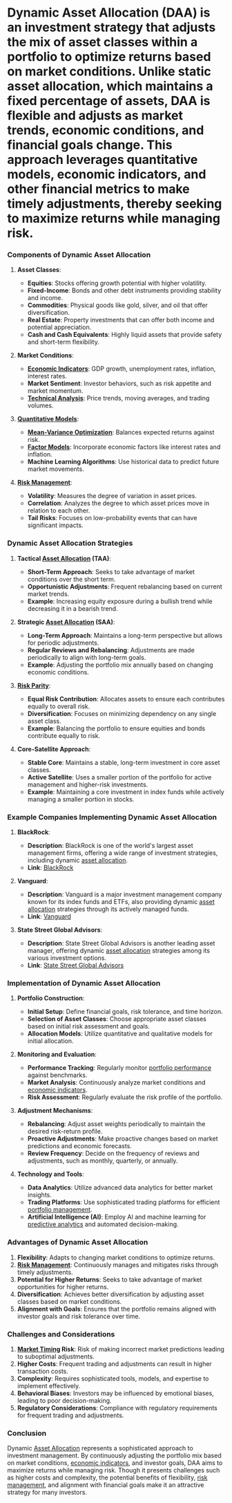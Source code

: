 # Dynamic Asset Allocation (DAA) is an investment strategy that adjusts the mix of asset classes within a portfolio to optimize returns based on market conditions. Unlike static asset allocation, which maintains a fixed percentage of assets, DAA is flexible and adjusts as market trends, economic conditions, and financial goals change. This approach leverages quantitative models, economic indicators, and other financial metrics to make timely adjustments, thereby seeking to maximize returns while managing risk.

### Components of Dynamic Asset Allocation

1. **Asset Classes**:
    - **Equities**: Stocks offering growth potential with higher volatility.
    - **Fixed-Income**: Bonds and other debt instruments providing stability and income.
    - **Commodities**: Physical goods like gold, silver, and oil that offer diversification.
    - **Real Estate**: Property investments that can offer both income and potential appreciation.
    - **Cash and Cash Equivalents**: Highly liquid assets that provide safety and short-term flexibility.

2. **Market Conditions**:
    - **[Economic Indicators](../e/economic_indicators.md)**: GDP growth, unemployment rates, inflation, interest rates.
    - **Market Sentiment**: Investor behaviors, such as risk appetite and market momentum.
    - **[Technical Analysis](../t/technical_analysis.md)**: Price trends, moving averages, and trading volumes.

3. **[Quantitative Models](../q/quantitative_models.md)**:
    - **[Mean-Variance Optimization](../m/mean-variance_optimization.md)**: Balances expected returns against risk.
    - **[Factor Models](../f/factor_models.md)**: Incorporate economic factors like interest rates and inflation.
    - **Machine Learning Algorithms**: Use historical data to predict future market movements.

4. **[Risk Management](../r/risk_management.md)**:
    - **Volatility**: Measures the degree of variation in asset prices.
    - **Correlation**: Analyzes the degree to which asset prices move in relation to each other.
    - **Tail Risks**: Focuses on low-probability events that can have significant impacts.

### Dynamic Asset Allocation Strategies

1. **Tactical [Asset Allocation](../a/asset_allocation.md) (TAA)**:
    - **Short-Term Approach**: Seeks to take advantage of market conditions over the short term.
    - **Opportunistic Adjustments**: Frequent rebalancing based on current market trends.
    - **Example**: Increasing equity exposure during a bullish trend while decreasing it in a bearish trend.

2. **Strategic [Asset Allocation](../a/asset_allocation.md) (SAA)**:
    - **Long-Term Approach**: Maintains a long-term perspective but allows for periodic adjustments.
    - **Regular Reviews and Rebalancing**: Adjustments are made periodically to align with long-term goals.
    - **Example**: Adjusting the portfolio mix annually based on changing economic conditions.

3. **[Risk Parity](../r/risk_parity.md)**:
    - **Equal Risk Contribution**: Allocates assets to ensure each contributes equally to overall risk.
    - **Diversification**: Focuses on minimizing dependency on any single asset class.
    - **Example**: Balancing the portfolio to ensure equities and bonds contribute equally to risk.

4. **Core-Satellite Approach**:
    - **Stable Core**: Maintains a stable, long-term investment in core asset classes.
    - **Active Satellite**: Uses a smaller portion of the portfolio for active management and higher-risk investments.
    - **Example**: Maintaining a core investment in index funds while actively managing a smaller portion in stocks.

### Example Companies Implementing Dynamic Asset Allocation

1. **BlackRock**:
    - **Description**: BlackRock is one of the world's largest asset management firms, offering a wide range of investment strategies, including dynamic [asset allocation](../a/asset_allocation.md).
    - **Link**: [BlackRock](https://www.blackrock.com)

2. **Vanguard**:
    - **Description**: Vanguard is a major investment management company known for its index funds and ETFs, also providing dynamic [asset allocation](../a/asset_allocation.md) strategies through its actively managed funds.
    - **Link**: [Vanguard](https://www.vanguard.com)

3. **State Street Global Advisors**:
    - **Description**: State Street Global Advisors is another leading asset manager, offering dynamic [asset allocation](../a/asset_allocation.md) strategies among its various investment options.
    - **Link**: [State Street Global Advisors](https://www.ssga.com)

### Implementation of Dynamic Asset Allocation

1. **Portfolio Construction**:
    - **Initial Setup**: Define financial goals, risk tolerance, and time horizon.
    - **Selection of Asset Classes**: Choose appropriate asset classes based on initial risk assessment and goals.
    - **Allocation Models**: Utilize quantitative and qualitative models for initial allocation.

2. **Monitoring and Evaluation**:
    - **Performance Tracking**: Regularly monitor [portfolio performance](../p/portfolio_performance.md) against benchmarks.
    - **Market Analysis**: Continuously analyze market conditions and [economic indicators](../e/economic_indicators.md).
    - **Risk Assessment**: Regularly evaluate the risk profile of the portfolio.

3. **Adjustment Mechanisms**:
    - **Rebalancing**: Adjust asset weights periodically to maintain the desired risk-return profile.
    - **Proactive Adjustments**: Make proactive changes based on market predictions and economic forecasts.
    - **Review Frequency**: Decide on the frequency of reviews and adjustments, such as monthly, quarterly, or annually.

4. **Technology and Tools**:
    - **Data Analytics**: Utilize advanced data analytics for better market insights.
    - **Trading Platforms**: Use sophisticated trading platforms for efficient [portfolio management](../p/portfolio_management.md).
    - **Artificial Intelligence (AI)**: Employ AI and machine learning for [predictive analytics](../p/predictive_analytics.md) and automated decision-making.

### Advantages of Dynamic Asset Allocation

1. **Flexibility**: Adapts to changing market conditions to optimize returns.
2. **[Risk Management](../r/risk_management.md)**: Continuously manages and mitigates risks through timely adjustments.
3. **Potential for Higher Returns**: Seeks to take advantage of market opportunities for higher returns.
4. **Diversification**: Achieves better diversification by adjusting asset classes based on market conditions.
5. **Alignment with Goals**: Ensures that the portfolio remains aligned with investor goals and risk tolerance over time.

### Challenges and Considerations

1. **[Market Timing](../m/market_timing.md) Risk**: Risk of making incorrect market predictions leading to suboptimal adjustments.
2. **Higher Costs**: Frequent trading and adjustments can result in higher transaction costs.
3. **Complexity**: Requires sophisticated tools, models, and expertise to implement effectively.
4. **Behavioral Biases**: Investors may be influenced by emotional biases, leading to poor decision-making.
5. **Regulatory Considerations**: Compliance with regulatory requirements for frequent trading and adjustments.

### Conclusion

Dynamic [Asset Allocation](../a/asset_allocation.md) represents a sophisticated approach to investment management. By continuously adjusting the portfolio mix based on market conditions, [economic indicators](../e/economic_indicators.md), and investor goals, DAA aims to maximize returns while managing risk. Though it presents challenges such as higher costs and complexity, the potential benefits of flexibility, [risk management](../r/risk_management.md), and alignment with financial goals make it an attractive strategy for many investors.
